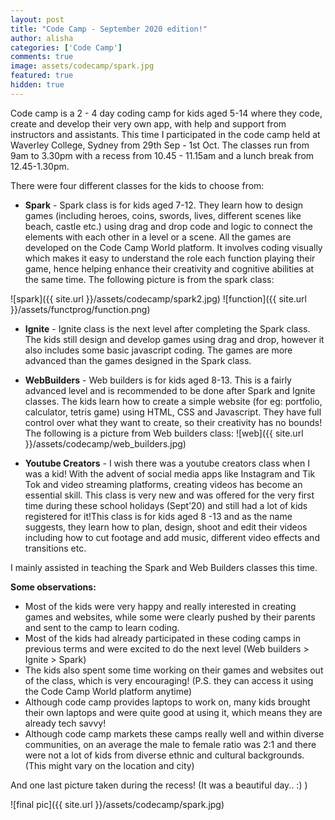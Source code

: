 ```yaml
---
layout: post
title: "Code Camp - September 2020 edition!"
author: alisha
categories: ['Code Camp']
comments: true
image: assets/codecamp/spark.jpg
featured: true
hidden: true
---
```


Code camp​ is a 2 - 4 day coding camp for kids aged 5-14 where they code, 
create and develop their very own app, with help and support from instructors 
and assistants. This time I participated in the code camp held at Waverley College,
Sydney from 29th Sep - 1st Oct. The classes run from 9am to 3.30pm with a recess 
from 10.45 - 11.15am and a lunch break from 12.45-1.30pm.

There were four different classes for the kids to choose from:

- **Spark​** - Spark class is for kids aged 7-12. They learn how to design games 
(including heroes, coins, swords, lives, different scenes like beach, castle etc.) 
using drag and drop code and logic to connect the elements with each other in a level 
or a scene. All the games are developed on the Code Camp World platform.
It involves coding visually which makes it easy to understand the role each
 function playing their game, hence helping enhance their creativity and cognitive 
 abilities at the same time. The following picture is from the spark class:
 
![spark]({{ site.url }}/assets/codecamp/spark2.jpg)
![function]({{ site.url }}/assets/functprog/function.png)
 
- **Ignite​** - Ignite class is the next level after completing the Spark class. 
The kids still design and develop games using drag and drop, however it also
 includes some basic javascript coding. The games are more advanced than the
  games designed in the Spark class.
  
- **WebBuilders​** - Web builders is for kids aged 8-13. This is a fairly advanced 
level and is recommended to be done after Spark and Ignite classes. The kids learn how to create a
simple website (for eg: portfolio, calculator, tetris game) using HTML, CSS and Javascript.
 They have full control over what they want to create, so their creativity has no bounds!
 The following is a picture from Web builders class:
 ![web]({{ site.url }}/assets/codecamp/web_builders.jpg)
 
- **Youtube Creators​** - I wish there was a youtube creators class when I was a kid! 
With the advent of social media apps like Instagram and Tik Tok and video streaming platforms,
 creating videos has become an essential skill. This class is very new and was offered for 
 the very first time during these school holidays (Sept’20) and still had a lot of kids
  registered for it!This class is for kids aged 8 -13 and as the name suggests, they
   learn how to plan, design, shoot and edit their videos including how to cut footage and
    add music, different video effects and transitions etc.
    
I mainly assisted in teaching the Spark and Web Builders classes this time.

**Some observations:**
 
 - Most of the kids were very happy and really interested in creating games and websites,
 while some were clearly pushed by their parents and sent to the camp to learn coding.
 - Most of the kids had already participated in these coding camps in previous terms and were excited to do the next level (Web builders > Ignite > Spark)
- The kids also spent some time working on their games and websites out of the class, which is very
 encouraging! (P.S. they can access it using the Code Camp World platform anytime)
 - Although code camp provides laptops to work on, many kids brought their own laptops
  and were quite good at using it, which means they are already tech savvy!
  - Although code camp markets these camps really well and within diverse communities,
   on an average the male to female ratio was 2:1 and there were not a lot of kids 
   from diverse ethnic and cultural backgrounds. (This might vary on the location and city)
   
And one last picture taken during the recess! (It was a beautiful day.. :) )

 ![final pic]({{ site.url }}/assets/codecamp/spark.jpg)

